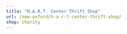 ```yaml
---
title: "H.A.R.T. Center Thrift Shop"
url: /new-oxford/h-a-r-t-center-thrift-shop/
shop: charity
---
```

